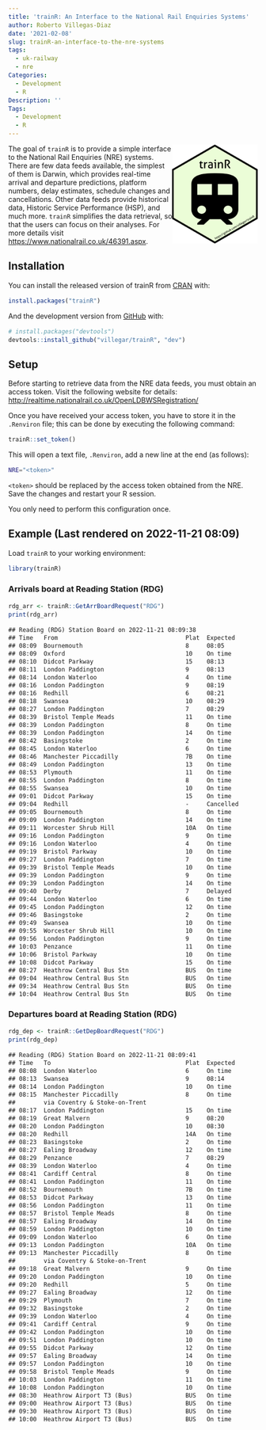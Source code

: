```yaml
---
title: 'trainR: An Interface to the National Rail Enquiries Systems'
author: Roberto Villegas-Diaz
date: '2021-02-08'
slug: trainR-an-interface-to-the-nre-systems
tags:
  - uk-railway
  - nre
Categories:
  - Development
  - R
Description: ''
Tags:
  - Development
  - R
---
```


<img src="https://raw.githubusercontent.com/villegar/trainR/main/inst/images/logo.png" alt="logo" align="right" height=200px/>

The goal of `trainR` is to provide a simple interface to the 
National Rail Enquiries (NRE) systems. There are few data feeds 
available, the simplest of them is Darwin, which provides real-time 
arrival and departure predictions, platform numbers, delay estimates, 
schedule changes and cancellations. Other data feeds provide historical 
data, Historic Service Performance (HSP), and much more. `trainR` 
simplifies the data retrieval, so that the users can focus on their 
analyses. For more details visit 
https://www.nationalrail.co.uk/46391.aspx.

## Installation

You can install the released version of trainR from [CRAN](https://CRAN.R-project.org) with:

``` r
install.packages("trainR")
```

And the development version from [GitHub](https://github.com/) with:

``` r
# install.packages("devtools")
devtools::install_github("villegar/trainR", "dev")
```

## Setup
Before starting to retrieve data from the NRE data feeds, you must obtain an access token. 
Visit the following website for details: http://realtime.nationalrail.co.uk/OpenLDBWSRegistration/

Once you have received your access token, you have to store it in the `.Renviron` file; this can be 
done by executing the following command:


```r
trainR::set_token()
```

This will open a text file, `.Renviron`, add a new line at the end (as follows):

```bash
NRE="<token>"
```

`<token>` should be replaced by the access token obtained from the NRE. Save the changes and restart 
your R session.

You only need to perform this configuration once.

## Example (Last rendered on 2022-11-21 08:09)

Load `trainR` to your working environment:

```r
library(trainR)
```

### Arrivals board at Reading Station (RDG)


```r
rdg_arr <- trainR::GetArrBoardRequest("RDG")
print(rdg_arr)
```

```
## Reading (RDG) Station Board on 2022-11-21 08:09:38
## Time   From                                    Plat  Expected
## 08:09  Bournemouth                             8     08:05
## 08:09  Oxford                                  10    On time
## 08:10  Didcot Parkway                          15    08:13
## 08:11  London Paddington                       9     08:13
## 08:14  London Waterloo                         4     On time
## 08:16  London Paddington                       9     08:19
## 08:16  Redhill                                 6     08:21
## 08:18  Swansea                                 10    08:29
## 08:27  London Paddington                       7     08:29
## 08:39  Bristol Temple Meads                    11    On time
## 08:39  London Paddington                       8     On time
## 08:39  London Paddington                       14    On time
## 08:42  Basingstoke                             2     On time
## 08:45  London Waterloo                         6     On time
## 08:46  Manchester Piccadilly                   7B    On time
## 08:49  London Paddington                       13    On time
## 08:53  Plymouth                                11    On time
## 08:55  London Paddington                       8     On time
## 08:55  Swansea                                 10    On time
## 09:01  Didcot Parkway                          15    On time
## 09:04  Redhill                                 -     Cancelled
## 09:05  Bournemouth                             8     On time
## 09:09  London Paddington                       14    On time
## 09:11  Worcester Shrub Hill                    10A   On time
## 09:16  London Paddington                       9     On time
## 09:16  London Waterloo                         4     On time
## 09:19  Bristol Parkway                         10    On time
## 09:27  London Paddington                       7     On time
## 09:39  Bristol Temple Meads                    10    On time
## 09:39  London Paddington                       9     On time
## 09:39  London Paddington                       14    On time
## 09:40  Derby                                   7     Delayed
## 09:44  London Waterloo                         6     On time
## 09:45  London Paddington                       12    On time
## 09:46  Basingstoke                             2     On time
## 09:49  Swansea                                 10    On time
## 09:55  Worcester Shrub Hill                    10    On time
## 09:56  London Paddington                       9     On time
## 10:03  Penzance                                11    On time
## 10:06  Bristol Parkway                         10    On time
## 10:08  Didcot Parkway                          15    On time
## 08:27  Heathrow Central Bus Stn                BUS   On time
## 09:04  Heathrow Central Bus Stn                BUS   On time
## 09:34  Heathrow Central Bus Stn                BUS   On time
## 10:04  Heathrow Central Bus Stn                BUS   On time
```

### Departures board at Reading Station (RDG)


```r
rdg_dep <- trainR::GetDepBoardRequest("RDG")
print(rdg_dep)
```

```
## Reading (RDG) Station Board on 2022-11-21 08:09:41
## Time   To                                      Plat  Expected
## 08:08  London Waterloo                         6     On time
## 08:13  Swansea                                 9     08:14
## 08:14  London Paddington                       10    On time
## 08:15  Manchester Piccadilly                   8     On time
##        via Coventry & Stoke-on-Trent           
## 08:17  London Paddington                       15    On time
## 08:19  Great Malvern                           9     08:20
## 08:20  London Paddington                       10    08:30
## 08:20  Redhill                                 14A   On time
## 08:23  Basingstoke                             2     On time
## 08:27  Ealing Broadway                         12    On time
## 08:29  Penzance                                7     08:29
## 08:39  London Waterloo                         4     On time
## 08:41  Cardiff Central                         8     On time
## 08:41  London Paddington                       11    On time
## 08:52  Bournemouth                             7B    On time
## 08:53  Didcot Parkway                          13    On time
## 08:56  London Paddington                       11    On time
## 08:57  Bristol Temple Meads                    8     On time
## 08:57  Ealing Broadway                         14    On time
## 08:59  London Paddington                       10    On time
## 09:09  London Waterloo                         6     On time
## 09:13  London Paddington                       10A   On time
## 09:13  Manchester Piccadilly                   8     On time
##        via Coventry & Stoke-on-Trent           
## 09:18  Great Malvern                           9     On time
## 09:20  London Paddington                       10    On time
## 09:20  Redhill                                 5     On time
## 09:27  Ealing Broadway                         12    On time
## 09:29  Plymouth                                7     On time
## 09:32  Basingstoke                             2     On time
## 09:39  London Waterloo                         4     On time
## 09:41  Cardiff Central                         9     On time
## 09:42  London Paddington                       10    On time
## 09:51  London Paddington                       10    On time
## 09:55  Didcot Parkway                          12    On time
## 09:57  Ealing Broadway                         14    On time
## 09:57  London Paddington                       10    On time
## 09:58  Bristol Temple Meads                    9     On time
## 10:03  London Paddington                       11    On time
## 10:08  London Paddington                       10    On time
## 08:30  Heathrow Airport T3 (Bus)               BUS   On time
## 09:00  Heathrow Airport T3 (Bus)               BUS   On time
## 09:30  Heathrow Airport T3 (Bus)               BUS   On time
## 10:00  Heathrow Airport T3 (Bus)               BUS   On time
```
